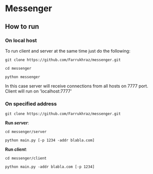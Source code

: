 # **Messenger**

## How to run

### On local host
To run client and server at the same time just do the following:  

`git clone https://github.com/Farrukhraz/messenger.git`  

`cd messenger`  

`python messenger`  

In this case server will receive connections from all hosts on 7777 port.
Client will run on 'localhost:7777'

### On specified address

`git clone https://github.com/Farrukhraz/messenger.git`  

**Run *server***:  

`cd messenger/server`  

`python main.py [-p 1234 -addr blabla.com]`

**Run *client***:  

`cd messenger/client`  

`python main.py -addr blabla.com [-p 1234]`
